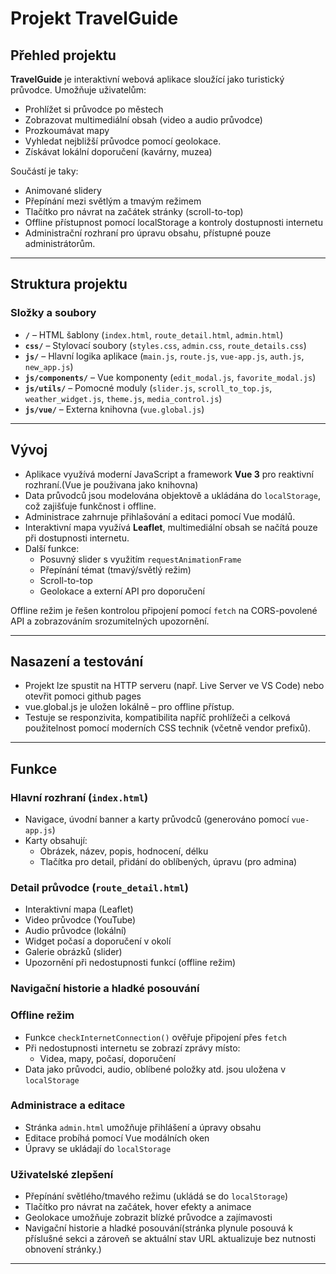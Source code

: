 # Projekt TravelGuide

## Přehled projektu

**TravelGuide** je interaktivní webová aplikace sloužící jako turistický průvodce. Umožňuje uživatelům:

- Prohlížet si průvodce po městech
- Zobrazovat multimediální obsah (video a audio průvodce)
- Prozkoumávat mapy
- Vyhledat nejbližší průvodce pomocí geolokace. 
- Získávat lokální doporučení (kavárny, muzea)

Součástí je taky:
- Animované slidery
- Přepínání mezi světlým a tmavým režimem
- Tlačítko pro návrat na začátek stránky (scroll-to-top)
- Offline přístupnost pomocí localStorage a kontroly dostupnosti internetu
- Administrační rozhraní pro úpravu obsahu, přístupné pouze administrátorům.

---

## Struktura projektu

### Složky a soubory

- **`/`** – HTML šablony (`index.html`, `route_detail.html`, `admin.html`)
- **`css/`** – Stylovací soubory (`styles.css`, `admin.css`, `route_details.css`)
- **`js/`** – Hlavní logika aplikace (`main.js`, `route.js`, `vue-app.js`, `auth.js`, `new_app.js`)
- **`js/components/`** – Vue komponenty (`edit_modal.js`, `favorite_modal.js`)
- **`js/utils/`** – Pomocné moduly (`slider.js`, `scroll_to_top.js`, `weather_widget.js`, `theme.js`, `media_control.js`)
- **`js/vue/`** – Externa knihovna (`vue.global.js`)

---

## Vývoj

- Aplikace využívá moderní JavaScript a framework **Vue 3** pro reaktivní rozhraní.(Vue je použivana jako knihovna)
- Data průvodců jsou modelována objektově a ukládána do `localStorage`, což zajišťuje funkčnost i offline.
- Administrace zahrnuje přihlašování a editaci pomocí Vue modálů.
- Interaktivní mapa využívá **Leaflet**, multimediální obsah se načítá pouze při dostupnosti internetu.
- Další funkce:
  - Posuvný slider s využitím `requestAnimationFrame`
  - Přepínání témat (tmavý/světlý režim)
  - Scroll-to-top
  - Geolokace a externí API pro doporučení

Offline režim je řešen kontrolou připojení pomocí `fetch` na CORS-povolené API a zobrazováním srozumitelných upozornění.

---

## Nasazení a testování

- Projekt lze spustit na HTTP serveru (např. Live Server ve VS Code) nebo otevřit pomoci github pages
- vue.global.js je uložen lokálně – pro offline přístup.
- Testuje se responzivita, kompatibilita napříč prohlížeči a celková použitelnost pomocí moderních CSS technik (včetně vendor prefixů).

---

## Funkce

### Hlavní rozhraní (`index.html`)

- Navigace, úvodní banner a karty průvodců (generováno pomocí `vue-app.js`)
- Karty obsahují:
  - Obrázek, název, popis, hodnocení, délku
  - Tlačítka pro detail, přidání do oblíbených, úpravu (pro admina)

### Detail průvodce (`route_detail.html`)

- Interaktivní mapa (Leaflet)
- Video průvodce (YouTube)
- Audio průvodce (lokální)
- Widget počasí a doporučení v okolí
- Galerie obrázků (slider)
- Upozornění při nedostupnosti funkcí (offline režim)

### Navigační historie a hladké posouvání

### Offline režim

- Funkce `checkInternetConnection()` ověřuje připojení přes `fetch`
- Při nedostupnosti internetu se zobrazí zprávy místo:
  - Videa, mapy, počasí, doporučení
- Data jako průvodci, audio, oblíbené položky atd. jsou uložena v `localStorage`

### Administrace a editace

- Stránka `admin.html` umožňuje přihlášení a úpravy obsahu
- Editace probíhá pomocí Vue modálních oken
- Úpravy se ukládají do `localStorage`

### Uživatelské zlepšení

- Přepínání světlého/tmavého režimu (ukládá se do `localStorage`)
- Tlačítko pro návrat na začátek, hover efekty a animace
- Geolokace umožňuje zobrazit blízké průvodce a zajímavosti
- Navigační historie a hladké posouvání(stránka plynule posouvá k příslušné sekci a zároveň se aktuální stav URL aktualizuje bez nutnosti obnovení stránky.)

---
